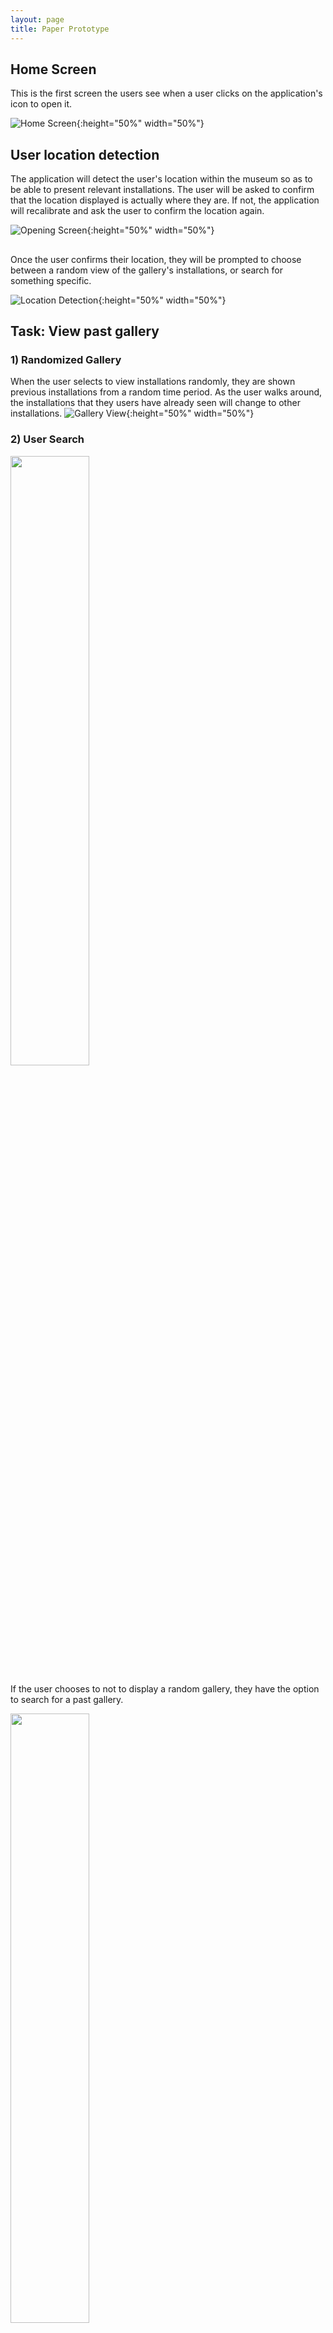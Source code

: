 ```yaml
---
layout: page
title: Paper Prototype
---
```


## Home Screen
This is the first screen the users see when a user clicks on the application's icon to open it.

![Home Screen](home.jpg){:height="50%" width="50%"}

## User location detection
The application will detect the user's location within the museum so as to be able to present relevant installations. The user will be asked to confirm that the location displayed is actually where they are. If not, the application will recalibrate and ask the user to confirm the location again.

![Opening Screen](location.jpg){:height="50%" width="50%"}

## 
Once the user confirms their location, they will be prompted to choose between a random view of the gallery's installations, or search for something specific.

![Location Detection](gallery.jpg){:height="50%" width="50%"}



## Task: View past gallery

### 1) Randomized Gallery
When the user selects to view installations randomly, they are shown previous installations from a random time period. As the user walks around, the installations that they users have already seen will change to other installations.
![Gallery View](view_gallery.jpg){:height="50%" width="50%"}

### 2) User Search

<img src="search_categories.jpg" data-rotate="270" height="50%" width="50%"/>

If the user chooses to not to display a random gallery, they have the option to search for a past gallery. 


<img src="search_results.jpg" data-rotate="270" height="50%" width="50%"/>

![Search](search_categories.jpg){:height="50%" width="50%"}



![Search Results](search_results.jpg){:height="50%" width="50%"}

They can search by name, date, artist, or type. The app displays an auto-fill as the user types. 

![Confirmation](confirmation.jpg){:height="50%" width="50%"}


Once the user selects a gallery to view, the app prompts them to confirm their selection.


![Gallery View](view_gallery.jpg){:height="50%" width="50%"}

After the user confirms, the app displays the gallery.


## Task: Interact with past gallery

![Interesting Art](info_bubbles.jpg){:height="50%" width="50%"}

Once a user is viewing a past gallery, they can touch an art piece and the app displays the title and artist of the piece. In addition, they have to option to learn more by clicking on the “Learn more” information bubble.

![More Info](more_info.jpg){:height="50%" width="50%"}

The app displays a more detailed explanation of the art piece for the user. The user can return to the gallery by selecting the back option.

## The Big Picture
![Panorama](gallery_panorama.jpg)

Image Source: ![The Fishbach Gallery](http://www.bradmarshallart.com/gallerypan07.htm)

